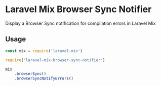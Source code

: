 # Laravel Mix Browser Sync Notifier

Display a Browser Sync notification for compilation errors in Laravel Mix

## Usage

```js
const mix = require('laravel-mix')

require('laravel-mix-browser-sync-notifier')

mix
    .browserSync()
    .browserSyncNotifyErrors() 
```


